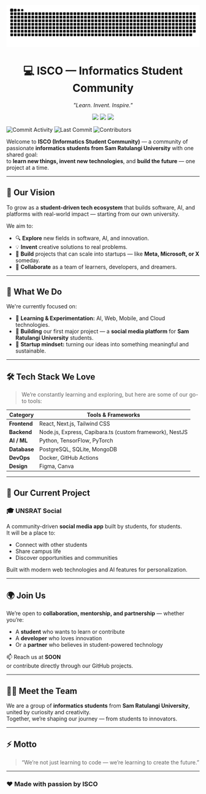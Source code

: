 <p align="center">
  <img src="https://github.com/Platane/snk/raw/output/github-contribution-grid-snake.svg" alt="Pac-Man eating commits" />
</p>

<h1 align="center">💻 ISCO — Informatics Student Community</h1>
<p align="center"><i>"Learn. Invent. Inspire."</i></p>

<p align="center">
  <img src="https://img.shields.io/github/commit-activity/m/isco-org/social-app?label=Commits&color=brightgreen" />
  <img src="https://img.shields.io/github/contributors/isco-org/social-app?color=orange" />
  <img src="https://img.shields.io/github/last-commit/isco-org/social-app?color=blue" />
</p>

![Commit Activity](https://img.shields.io/github/commit-activity/m/isco-org/social-app)
![Last Commit](https://img.shields.io/github/last-commit/isco-org/social-app)
![Contributors](https://img.shields.io/github/contributors/isco-org/social-app)

Welcome to **ISCO (Informatics Student Community)** — a community of passionate **informatics students from Sam Ratulangi University** with one shared goal:  
to **learn new things, invent new technologies**, and **build the future** — one project at a time.

---

## 🌟 Our Vision

To grow as a **student-driven tech ecosystem** that builds software, AI, and platforms with real-world impact — starting from our own university.

We aim to:
- 🔍 **Explore** new fields in software, AI, and innovation.  
- 💡 **Invent** creative solutions to real problems.  
- 🚀 **Build** projects that can scale into startups — like **Meta, Microsoft, or X** someday.  
- 🤝 **Collaborate** as a team of learners, developers, and dreamers.

---

## 🧠 What We Do

We're currently focused on:
- 🧩 **Learning & Experimentation:** AI, Web, Mobile, and Cloud technologies.  
- 💬 **Building** our first major project — a **social media platform** for **Sam Ratulangi University** students.  
- 💼 **Startup mindset:** turning our ideas into something meaningful and sustainable.

---

## 🛠️ Tech Stack We Love

> We’re constantly learning and exploring, but here are some of our go-to tools:

| Category | Tools & Frameworks |
|-----------|--------------------|
| **Frontend** | React, Next.js, Tailwind CSS |
| **Backend** | Node.js, Express, Capibara.ts (custom framework), NestJS |
| **AI / ML** | Python, TensorFlow, PyTorch |
| **Database** | PostgreSQL, SQLite, MongoDB |
| **DevOps** | Docker, GitHub Actions |
| **Design** | Figma, Canva |

---

## 🧩 Our Current Project

### 🎓 **UNSRAT Social**
A community-driven **social media app** built by students, for students.  
It will be a place to:
- Connect with other students  
- Share campus life  
- Discover opportunities and communities  

Built with modern web technologies and AI features for personalization.

---

## 🌍 Join Us

We’re open to **collaboration, mentorship, and partnership** — whether you’re:
- A **student** who wants to learn or contribute  
- A **developer** who loves innovation  
- Or a **partner** who believes in student-powered technology  

📫 Reach us at **SOON**  
or contribute directly through our GitHub projects.

---

## 🧑‍💻 Meet the Team

We are a group of **informatics students** from **Sam Ratulangi University**, united by curiosity and creativity.  
Together, we’re shaping our journey — from students to innovators.

---

## ⚡ Motto

> “We’re not just learning to code — we’re learning to create the future.”

---

### ❤️ Made with passion by ISCO
